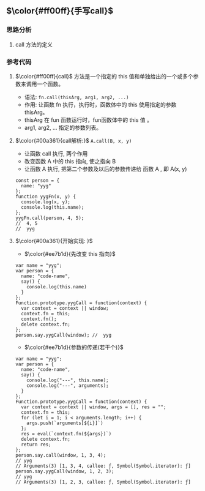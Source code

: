 <!--
 * @Author: fulangren 1746575462@qq.com
 * @Date: 2023-11-30 15:10:02
 * @LastEditors: fulangren 1746575462@qq.com
 * @LastEditTime: 2023-11-30 17:28:16
 * @FilePath: \question-Interview\handWriting\004-call\README.md
 * @Description: 这是默认设置,请设置`customMade`, 打开koroFileHeader查看配置 进行设置: https://github.com/OBKoro1/koro1FileHeader/wiki/%E9%85%8D%E7%BD%AE
-->
## $\color{#ff00ff}{手写call}$

### 思路分析
1. call 方法的定义

### 参考代码
1. $\color{#ff00ff}{call}$ 方法是一个指定的 this 值和单独给出的一个或多个参数来调用一个函数。
    * 语法: ```fn.call(thisArg, arg1, arg2, ...)```
    * 作用: 让函数 fn 执行，执行时，函数体中的 this 使用指定的参数thisArg。
    * thisArg 在 fun 函数运行时，fun函数体中的 this 值 。
    * arg1, arg2, … 指定的参数列表。

2. $\color{#00a361}{call解析:}$ ```A.call(B, x, y)```
    * 让函数 call 执行, 两个作用
    * 改变函数 A 中的 this 指向, 使之指向 B
    * 让函数 A 执行, 把第二个参数及以后的参数传递给 函数 A , 即 A(x, y)
    ```
    const person = {
      name: "yyg"
    };
    function yygFn(x, y) {
      console.log(x, y);
      console.log(this.name);
    };
    yygFn.call(person, 4, 5); 
    //  4, 5
    //  yyg
    ```

3. $\color{#00a361}{开始实现: }$
    * $\color{#ee7b1d}{先改变 this 指向}$
    ```
    var name = "yyg";
    var person = {
      name: "code-name",
      say() {
        console.log(this.name)
      }
    };
    Function.prototype.yygCall = function(context) {
      var context = context || window;
      context.fn = this;
      context.fn();
      delete context.fn;
    };
    person.say.yygCall(window); //  yyg
    ```
    * $\color{#ee7b1d}{参数的传递(若干个)}$
    ```
    var name = "yyg";
    var person = {
      name: "code-name",
      say() {
        console.log("---", this.name);
        console.log("---", arguments);
      }
    };
    Function.prototype.yygCall = function(context) {
      var context = context || window, args = [], res = "";
      context.fn = this;
      for (let i = 1; i < arguments.length; i++) {
        args.push(`arguments[${i}]`)
      };
      res = eval(`context.fn(${args})`)
      delete context.fn;
      return res;
    };
    person.say.call(window, 1, 3, 4); 
    // yyg
    // Arguments(3) [1, 3, 4, callee: ƒ, Symbol(Symbol.iterator): ƒ]
    person.say.yygCall(window, 1, 2, 3); 
    // yyg
    // Arguments(3) [1, 2, 3, callee: ƒ, Symbol(Symbol.iterator): ƒ]
    ```